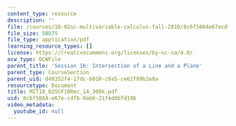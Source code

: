 ```yaml
---
content_type: resource
description: ''
file: /courses/18-02sc-multivariable-calculus-fall-2010/8c6f5884e67ecdfb8ab621f4d6bfd196_MIT18_02SCF10Rec_14_300k.pdf
file_size: 50875
file_type: application/pdf
learning_resource_types: []
license: https://creativecommons.org/licenses/by-nc-sa/4.0/
ocw_type: OCWFile
parent_title: 'Session 16: Intersection of a Line and a Plane'
parent_type: CourseSection
parent_uid: d48352f4-17dc-b010-c0a5-ce62f99b2e0a
resourcetype: Document
title: MIT18_02SCF10Rec_14_300k.pdf
uid: 8c6f5884-e67e-cdfb-8ab6-21f4d6bfd196
video_metadata:
  youtube_id: null
---
```

